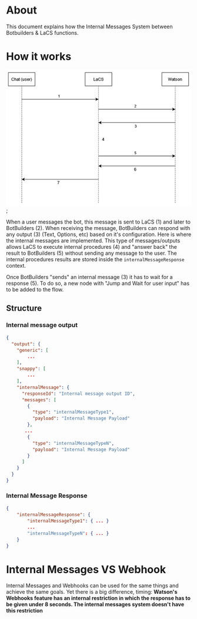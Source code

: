 # About
This document explains how the Internal Messages System between Botbuilders & LaCS functions.

# How it works
![Internal messages diagram](../images//botbuilder/internalMessages/diagram.png);

When a user messages the bot, this message is sent to LaCS (1) and later to BotBuilders (2).
When receiving the message, BotBuilders can respond with any output (3) (Text, Options, etc) based on it's configuration.
Here is where the internal messages are implemented.
This type of messages/outputs allows LaCS to execute internal procedures (4) and "answer back" the result to BotBuilders (5) without sending any message to the user.
The internal procedures results are stored inside the `internalMessageResponse` context.

Once BotBuilders "sends" an internal message (3) it has to wait for a response (5). To do so, a new node with "Jump and Wait for user input" has to be added to the flow.

## Structure

### Internal message output


```json
{
  "output": {
    "generic": [
	    ...
    ],
    "snappy": [
	    ...
   	],
    "internalMessage": {
      "responseId": "Internal message output ID",
      "messages": [
        {
          "type": "internalMessageType1",
          "payload": "Internal Message Payload"
        },
       ...
        {
          "type": "internalMessageTypeN",
          "payload": "Internal Message Payload"
        }
      ]
    }
  }
}
```

### Internal Message Response

```json
{
	"internalMessageResponse": {
		"internalMessageType1": { ... }
		...
		"internalMessageTypeN": { ... }
	}
}
```


# Internal Messages VS Webhook
Internal Messages and Webhooks can be used for the same things and achieve the same goals. Yet there is a big difference, timing:
**Watson's Webhooks feature has an internal restriction in which the response has to be given under 8 seconds. The internal messages system doesn't have this restriction**
